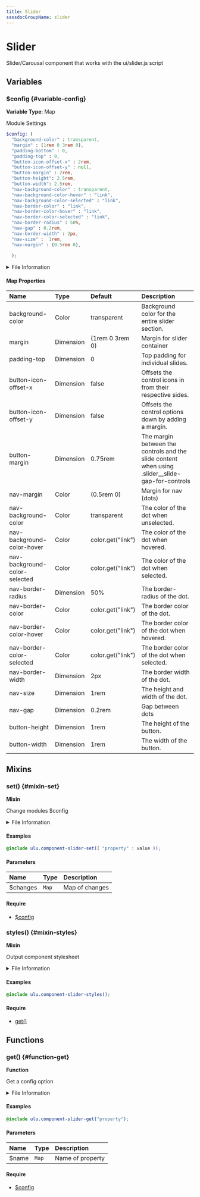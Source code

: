 ```yaml
---
title: Slider
sassdocGroupName: slider
---
```



# Slider

<div class="type-large">

Slider/Carousal component that works with the ui/slider.js script

</div>



## Variables




<div class="sassdoc-item-header">

###  $config {#variable-config}

  <div class="sassdoc-item-header__labels">
    <span class="tag tag--primary"><strong>Variable</strong></span> <span class="tag"><strong>Type</strong>: Map</span>
  </div>

</div>

  

Module Settings
    
    

``` scss
$config: (
  "background-color" : transparent,
  "margin" : (1rem 0 3rem 0),
  "padding-bottom" : 0,
  "padding-top" : 0,
  "button-icon-offset-x" : 2rem,
  "button-icon-offset-y" : null,
  "button-margin" : 2rem,
  "button-height": 2.5rem,
  "button-width": 2.5rem,
  "nav-background-color" : transparent,
  "nav-background-color-hover" : "link",
  "nav-background-color-selected" : "link",
  "nav-border-color" : "link",
  "nav-border-color-hover" : "link",
  "nav-border-color-selected" : "link",
  "nav-border-radius" : 50%,
  "nav-gap" : 0.2rem,
  "nav-border-width" : 2px,
  "nav-size" :  1rem,
  "nav-margin" : (0.5rem 0),
  
  );
```
  


<details>
  <summary>File Information</summary>
  
- **File:** _slider.scss
- **Group:** slider
- **Type:** variable
- **Lines (comments):** 12-32
- **Lines (code):** 34-56

</details>

    

#### Map Properties


|Name|Type|Default|Description|
|:--|:--|:--|:--|
|background-color|Color|transparent|Background color for the entire slider section.|
|margin|Dimension|(1rem 0 3rem 0)|Margin for slider container|
|padding-top|Dimension|0|Top padding for individual slides.|
|button-icon-offset-x|Dimension|false|Offsets the control icons in from their respective sides.|
|button-icon-offset-y|Dimension|false|Offsets the control options down by adding a margin.|
|button-margin|Dimension|0.75rem|The margin between the controls and the slide content when using .slider__slide-gap-for-controls|
|nav-margin|Color|(0.5rem 0)|Margin for nav (dots)|
|nav-background-color|Color|transparent|The color of the dot when unselected.|
|nav-background-color-hover|Color|color.get("link")|The color of the dot when hovered.|
|nav-background-color-selected|Color|color.get("link")|The color of the dot when selected.|
|nav-border-radius|Dimension|50%|The border-radius of the dot.|
|nav-border-color|Color|color.get("link")|The border color of the dot.|
|nav-border-color-hover|Color|color.get("link")|The border color of the dot when hovered.|
|nav-border-color-selected|Color|color.get("link")|The border color of the dot when selected.|
|nav-border-width|Dimension|2px|The border width of the dot.|
|nav-size|Dimension|1rem|The height and width of the dot.|
|nav-gap|Dimension|0.2rem|Gap between dots|
|button-height|Dimension|1rem|The height of the button.|
|button-width|Dimension|1rem|The width of the button.|

    
  

## Mixins




<div class="sassdoc-item-header">

###  set() {#mixin-set}

  <div class="sassdoc-item-header__labels">
    <span class="tag tag--primary"><strong>Mixin</strong></span>
  </div>

</div>

  

Change modules $config
    
    


<details>
  <summary>File Information</summary>
  
- **File:** _slider.scss
- **Group:** slider
- **Type:** mixin
- **Lines (comments):** 58-61
- **Lines (code):** 63-65

</details>

    

#### Examples

      


``` scss
@include ulu.component-slider-set(( "property" : value ));
```
  



      

#### Parameters


|Name|Type|Description|
|:--|:--|:--|
|$changes|`Map`|Map of changes|

    

#### Require

- [$config](/sass/components/accordion/#variable-config)
  


<div class="sassdoc-item-header">

###  styles() {#mixin-styles}

  <div class="sassdoc-item-header__labels">
    <span class="tag tag--primary"><strong>Mixin</strong></span>
  </div>

</div>

  

Output component stylesheet
    
    


<details>
  <summary>File Information</summary>
  
- **File:** _slider.scss
- **Group:** slider
- **Type:** mixin
- **Lines (comments):** 76-78
- **Lines (code):** 80-184

</details>

    

#### Examples

      


``` scss
@include ulu.component-slider-styles();
```
  



      

#### Require

- [get()](/sass/components/accordion/#function-get)
  
  

## Functions




<div class="sassdoc-item-header">

###  get() {#function-get}

  <div class="sassdoc-item-header__labels">
    <span class="tag tag--primary"><strong>Function</strong></span>
  </div>

</div>

  

Get a config option
    
    


<details>
  <summary>File Information</summary>
  
- **File:** _slider.scss
- **Group:** slider
- **Type:** function
- **Lines (comments):** 67-70
- **Lines (code):** 72-74

</details>

    

#### Examples

      


``` scss
@include ulu.component-slider-get("property");
```
  



      

#### Parameters


|Name|Type|Description|
|:--|:--|:--|
|$name|`Map`|Name of property|

    

#### Require

- [$config](/sass/components/accordion/#variable-config)
  
  
  